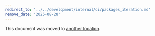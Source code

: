 ```yaml
---
redirect_to: '../../development/internal/ci/packages_iteration.md'
remove_date: '2025-08-28'
---
```


<!-- markdownlint-disable -->

This document was moved to [another location](../../development/internal/ci/packages_iteration.md).

<!-- This redirect file can be deleted after <2025-08-28>. -->
<!-- Redirects that point to other docs in the same project expire in three months. -->
<!-- Redirects that point to docs in a different project or site (for example, link is not relative and starts with `https:`) expire in one year. -->
<!-- Before deletion, see: https://docs.gitlab.com/development/documentation/redirects -->
